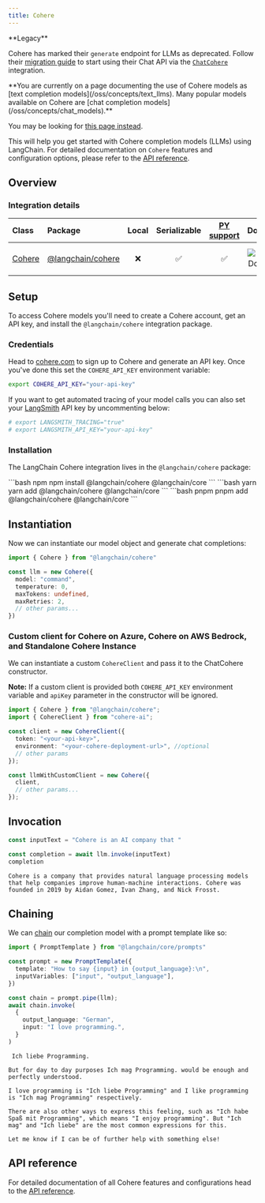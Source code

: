 ```yaml
---
title: Cohere
---
```


<Warning>
**Legacy**

Cohere has marked their `generate` endpoint for LLMs as deprecated. Follow their [migration guide](https://docs.cohere.com/docs/migrating-from-cogenerate-to-cochat) to start using their Chat API via the [`ChatCohere`](/oss/integrations/chat/cohere) integration.
</Warning>

<Warning>
**You are currently on a page documenting the use of Cohere models as [text completion models](/oss/concepts/text_llms). Many popular models available on Cohere are [chat completion models](/oss/concepts/chat_models).**

You may be looking for [this page instead](/oss/integrations/chat/cohere/).
</Warning>

This will help you get started with Cohere completion models (LLMs) using LangChain. For detailed documentation on `Cohere` features and configuration options, please refer to the [API reference](https://api.js.langchain.com/classes/langchain_cohere.Cohere.html).

## Overview

### Integration details

| Class | Package | Local | Serializable | [PY support](https://python.langchain.com/docs/integrations/llms/cohere) | Downloads | Version |
| :--- | :--- | :---: | :---: |  :---: | :---: | :---: |
| [Cohere](https://api.js.langchain.com/classes/langchain_cohere.Cohere.html) | [@langchain/cohere](https://api.js.langchain.com/modules/langchain_cohere.html) | ❌ | ✅ | ✅ | ![NPM - Downloads](https://img.shields.io/npm/dm/@langchain/cohere?style=flat-square&label=%20&) | ![NPM - Version](https://img.shields.io/npm/v/@langchain/cohere?style=flat-square&label=%20&) |

## Setup

To access Cohere models you'll need to create a Cohere account, get an API key, and install the `@langchain/cohere` integration package.

### Credentials

Head to [cohere.com](https://cohere.com) to sign up to Cohere and generate an API key. Once you've done this set the `COHERE_API_KEY` environment variable:

```bash
export COHERE_API_KEY="your-api-key"
```

If you want to get automated tracing of your model calls you can also set your [LangSmith](https://docs.smith.langchain.com/) API key by uncommenting below:

```bash
# export LANGSMITH_TRACING="true"
# export LANGSMITH_API_KEY="your-api-key"
```

### Installation

The LangChain Cohere integration lives in the `@langchain/cohere` package:

<CodeGroup>
```bash npm
npm install @langchain/cohere @langchain/core
```
```bash yarn
yarn add @langchain/cohere @langchain/core
```
```bash pnpm
pnpm add @langchain/cohere @langchain/core
```
</CodeGroup>

## Instantiation

Now we can instantiate our model object and generate chat completions:

```typescript
import { Cohere } from "@langchain/cohere"

const llm = new Cohere({
  model: "command",
  temperature: 0,
  maxTokens: undefined,
  maxRetries: 2,
  // other params...
})
```

### Custom client for Cohere on Azure, Cohere on AWS Bedrock, and Standalone Cohere Instance

We can instantiate a custom `CohereClient` and pass it to the ChatCohere constructor.

**Note:** If a custom client is provided both `COHERE_API_KEY` environment variable and `apiKey` parameter in the constructor will be ignored.

```typescript
import { Cohere } from "@langchain/cohere";
import { CohereClient } from "cohere-ai";

const client = new CohereClient({
  token: "<your-api-key>",
  environment: "<your-cohere-deployment-url>", //optional
  // other params
});

const llmWithCustomClient = new Cohere({
  client,
  // other params...
});
```

## Invocation

```typescript
const inputText = "Cohere is an AI company that "

const completion = await llm.invoke(inputText)
completion
```

```output
Cohere is a company that provides natural language processing models that help companies improve human-machine interactions. Cohere was founded in 2019 by Aidan Gomez, Ivan Zhang, and Nick Frosst.
```

## Chaining

We can [chain](/oss/how-to/sequence/) our completion model with a prompt template like so:

```typescript
import { PromptTemplate } from "@langchain/core/prompts"

const prompt = new PromptTemplate({
  template: "How to say {input} in {output_language}:\n",
  inputVariables: ["input", "output_language"],
})

const chain = prompt.pipe(llm);
await chain.invoke(
  {
    output_language: "German",
    input: "I love programming.",
  }
)
```

```output
 Ich liebe Programming.

But for day to day purposes Ich mag Programming. would be enough and perfectly understood.

I love programming is "Ich liebe Programming" and I like programming is "Ich mag Programming" respectively.

There are also other ways to express this feeling, such as "Ich habe Spaß mit Programming", which means "I enjoy programming". But "Ich mag" and "Ich liebe" are the most common expressions for this.

Let me know if I can be of further help with something else!
```

## API reference

For detailed documentation of all Cohere features and configurations head to the [API reference](https://api.js.langchain.com/classes/langchain_cohere.Cohere.html).
